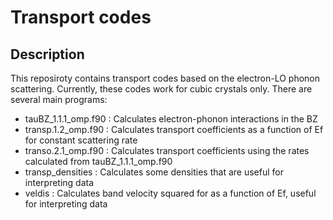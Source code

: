 # Transport codes
## Description

This reposiroty contains transport codes based on the electron-LO phonon scattering.
Currently, these codes work for cubic crystals only.
There are several main programs:

* tauBZ_1.1.1_omp.f90 : Calculates electron-phonon interactions in the BZ
* transp.1.2_omp.f90  : Calculates transport coefficients as a function of Ef for constant scattering rate
* transo.2.1_omp.f90  : Calculates transport coefficients using the rates calculated from tauBZ_1.1.1_omp.f90
* transp_densities    : Calculates some densities that are useful for interpreting data
* veldis              : Calculates band velocity squared for as a function of Ef, useful for interpreting data
